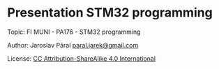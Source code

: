 # Presentation STM32 programming

Topic: FI MUNI - PA176 - STM32 programming

Author: Jaroslav Páral <paral.jarek@gmail.com>

License: [CC Attribution-ShareAlike 4.0 International](https://creativecommons.org/licenses/by-sa/4.0/legalcode)
